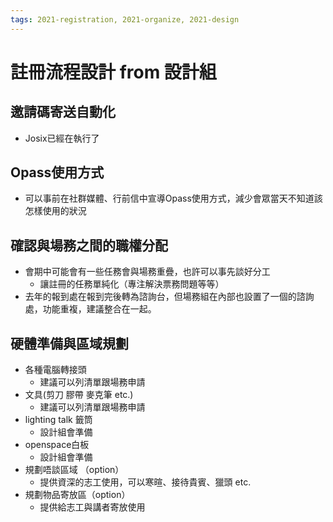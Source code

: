 ```yaml
---
tags: 2021-registration, 2021-organize, 2021-design
---
```


# 註冊流程設計 from 設計組
## 邀請碼寄送自動化
- Josix已經在執行了

## Opass使用方式
- 可以事前在社群媒體、行前信中宣導Opass使用方式，減少會眾當天不知道該怎樣使用的狀況

## 確認與場務之間的職權分配
- 會期中可能會有一些任務會與場務重疊，也許可以事先談好分工
    - 讓註冊的任務單純化（專注解決票務問題等等）
- 去年的報到處在報到完後轉為諮詢台，但場務組在內部也設置了一個的諮詢處，功能重複，建議整合在一起。

## 硬體準備與區域規劃
- 各種電腦轉接頭
    - 建議可以列清單跟場務申請
- 文具(剪刀 膠帶 麥克筆 etc.)
    - 建議可以列清單跟場務申請
- lighting talk 籤筒
    - 設計組會準備
- openspace白板
    - 設計組會準備
- 規劃唔談區域 （option）
    - 提供資深的志工使用，可以寒暄、接待貴賓、獵頭 etc.
- 規劃物品寄放區（option）
    - 提供給志工與講者寄放使用